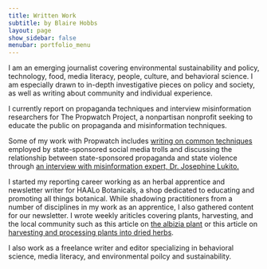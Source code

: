 ```yaml
---
title: Written Work
subtitle: by Blaire Hobbs
layout: page
show_sidebar: false
menubar: portfolio_menu
---
```


I am an emerging journalist covering environmental sustainability and policy, technology, food, media literacy, people, culture, and behavioral science. I am especially drawn to in-depth investigative pieces on policy and society, as well as writing about community and individual experience. 

I currently report on propaganda techniques and interview misinformation researchers for The Propwatch Project, a nonpartisan nonprofit seeking to educate the public on propaganda and misinformation techniques.

Some of my work with Propwatch includes [writing on common techniques](https://www.propwatch.org/article.php?id=295) employed by state-sponsored social media trolls and discussing the relationship between state-sponsored propaganda and state violence through [an interview with misinformation expert, Dr. Josephine Lukito.](https://www.propwatch.org/article.php?id=305)

I started my reporting career working as an herbal apprentice and newsletter writer for HAALo Botanicals, a shop dedicated to educating and promoting all things botanical. While shadowing practitioners from a number of disciplines in my work as an apprentice, I also gathered content for our newsletter. I wrote weekly ariticles covering plants, harvesting, and the local community such as this article on [the albizia plant](/albizia) or this article on [harvesting and processing plants into dried herbs](/processing-herbs).

I also work as a freelance writer and editor specializing in behavioral science, media literacy, and environmental poilcy and sustainability.